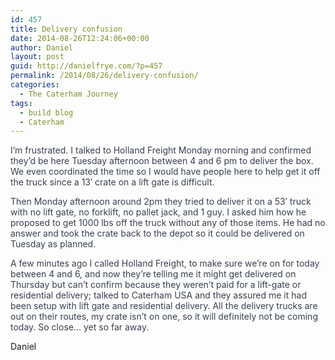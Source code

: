 ```yaml
---
id: 457
title: Delivery confusion
date: 2014-08-26T12:24:06+00:00
author: Daniel
layout: post
guid: http://danielfrye.com/?p=457
permalink: /2014/08/26/delivery-confusion/
categories:
  - The Caterham Journey
tags:
  - build blog
  - Caterham
---
```

<span style="color: #37404e;">I&#8217;m frustrated. I talked to Holland Freight Monday morning and confirmed they&#8217;d be here Tuesday afternoon between 4 and 6 pm to deliver the box. We even coordinated the time so I would have people here to help get it off the truck since a 13&#8242; crate on a lift gate is difficult. </span>

<span style="color: #37404e;">Then Monday afternoon around 2pm they tried to deliver it on a 53&#8242; truck with no lift gate, no forklift, no pallet</span><span class="text_exposed_show" style="color: #37404e;"> jack, and 1 guy. I asked him how he proposed to get 1000 lbs off the truck without any of those items. He had no answer and took the crate back to the depot so it could be delivered on Tuesday as planned.</span>

<span class="text_exposed_show" style="color: #37404e;">A few minutes ago I called Holland Freight, to make sure we&#8217;re on for today between 4 and 6, and now they&#8217;re telling me it might get delivered on Thursday but can&#8217;t confirm because they weren&#8217;t paid for a lift-gate or residential delivery; talked to Caterham USA and they assured me it had been setup with lift gate and residential delivery. All the delivery trucks are out on their routes, my crate isn&#8217;t on one, so it will definitely not be coming today. So close&#8230; yet so far away.</span>

Daniel